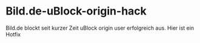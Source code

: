 # Bild.de-uBlock-origin-hack
Bild.de blockt seit kurzer Zeit uBlock origin user erfolgreich aus. Hier ist ein Hotfix
